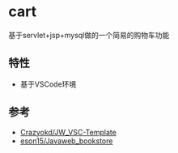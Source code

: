 # cart
基于servlet+jsp+mysql做的一个简易的购物车功能
## 特性
- 基于VSCode环境
## 参考
- [Crazyokd/JW_VSC-Template](https://github.com/Crazyokd/JW_VSC-Template)
- [eson15/Javaweb_bookstore](https://github.com/eson15/Javaweb_bookstore)